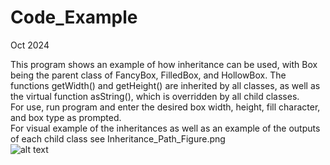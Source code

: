 # Code_Example

Oct 2024

This program shows an example of how inheritance can be used, with Box being the parent class of FancyBox, FilledBox, and HollowBox. The functions getWidth() and getHeight() are inherited by all classes,
as well as the virtual function asString(), which is overridden by all child classes.\
For use, run program and enter the desired box width, height, fill character, and box type as prompted.\
For visual example of the inheritances as well as an example of the outputs of each child class see Inheritance_Path_Figure.png\
![alt text](https://github.com/Ben7892/Code_Example/blob/main/image.jpg?raw=true)
